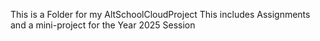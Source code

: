 This is a Folder for my AltSchoolCloudProject
This includes Assignments and a mini-project for the Year 2025 Session
